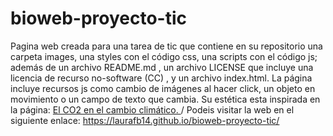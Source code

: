# bioweb-proyecto-tic
Pagina web creada para una tarea de tic que contiene en su repositorio una carpeta images, una styles con el código css, una scripts con el código js; además de un archivo README.md , un archivo LICENSE que incluye una licencia de recurso no-software (CC) , y un archivo index.html.
La página incluye recursos js como cambio de imágenes al hacer click, un objeto en movimiento o un campo de texto que cambia. Su estética esta inspirada en la página: 
<a href="https://elpais.com/especiales/2019/el-co2-en-el-cambio-climatico/" title="Enlace a la página. Abre ventana nueva" target="_blank" > El CO2 en el cambio climático. </a>/ 
Podeis visitar la web en el siguiente enlace: https://laurafb14.github.io/bioweb-proyecto-tic/
